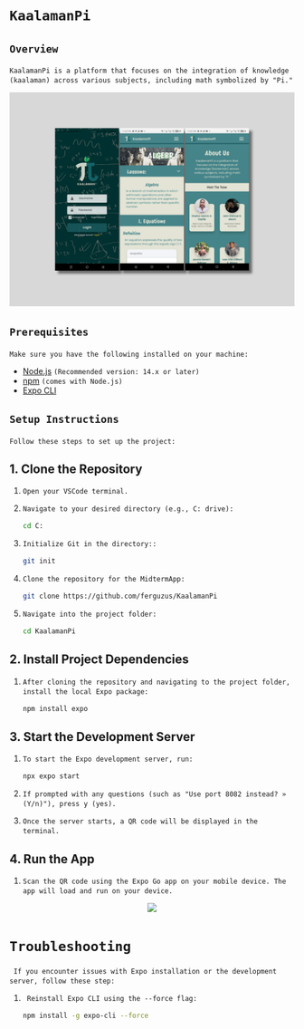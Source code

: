 # ` KaalamanPi `

## ` Overview `

`
 KaalamanPi is a platform that focuses on the integration of knowledge (kaalaman) across various subjects, including math symbolized by "Pi."
`

<div align="center"> <img src="https://raw.githubusercontent.com/ferguzus/KaalamanPi/main/assets/images/thumbnail/kaalamanpi_thumbnail.png"> </div>

## ` Prerequisites `

` Make sure you have the following installed on your machine: `

- [Node.js](https://nodejs.org/) ` (Recommended version: 14.x or later) `
- [npm](https://www.npmjs.com/get-npm) ` (comes with Node.js) `
- [Expo CLI](https://docs.expo.dev/get-started/installation/)

## ` Setup Instructions `

` Follow these steps to set up the project: `

## 1. Clone the Repository

1. ` Open your VSCode terminal. `

2. ` Navigate to your desired directory (e.g., C: drive): `
    ```bash
   cd C:
    ```
3. ` Initialize Git in the directory:: `
    ```bash
   git init
    ```
4. ` Clone the repository for the MidtermApp: `
    ```bash
   git clone https://github.com/ferguzus/KaalamanPi
    ```
5. ` Navigate into the project folder: `
    ```bash
   cd KaalamanPi
    ```

## 2. Install Project Dependencies
1. ` After cloning the repository and navigating to the project folder, install the local Expo package: `

    ```bash
   npm install expo
    ```
## 3. Start the Development Server
1. ` To start the Expo development server, run: `
    ```bash
   npx expo start
    ```
2. ` If prompted with any questions (such as "Use port 8082 instead? » (Y/n)"), press y (yes). `

3. ` Once the server starts, a QR code will be displayed in the terminal. `

## 4. Run the App

1. ` Scan the QR code using the Expo Go app on your mobile device. The app will load and run on your device. `

<div align="center"> <img src="https://raw.githubusercontent.com/ferguzus/sample-image/main/Screenshot 2024-10-25 081641.png"> </div>

# ` Troubleshooting `

` If you encounter issues with Expo installation or the development server, follow these step:`  
1. ` Reinstall Expo CLI using the --force flag:`
   
    ```bash
   npm install -g expo-cli --force
    ```


    


